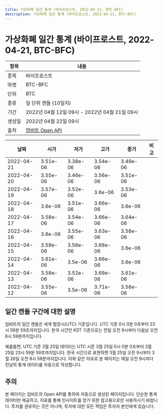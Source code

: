 ```yaml
---
title: 가상화폐 일간 통계 (바이프로스트, 2022-04-21, BTC-BFC)
description: 가상화폐 일간 통계 (바이프로스트, 2022-04-21, BTC-BFC)
---
```



가상화폐 일간 통계 (바이프로스트, 2022-04-21, BTC-BFC)
===

|항목|내용|
|--|--|
|종목|바이프로스트|
|마켓|BTC-BFC|
|단위|BTC|
|종류|일 단위 캔들 (10일치)|
|기간|2022년 04월 12일 09시 - 2022년 04월 21일 09시|
|생성일|2022년 04월 22일 09시|
|출처|[업비트 Open API](https://docs.upbit.com)|


|날짜|시가|저가|고가|종가|비고|
|--|--|--|--|--|--|
|2022-04-21|3.51e-06|3.38e-06|3.54e-06|3.49e-06|    |
|2022-04-20|3.55e-06|3.46e-06|3.56e-06|3.51e-06|    |
|2022-04-19|3.57e-06|3.52e-06|3.6e-06|3.53e-06|    |
|2022-04-18|3.6e-06|3.51e-06|3.66e-06|3.6e-06|    |
|2022-04-17|3.58e-06|3.54e-06|3.66e-06|3.64e-06|    |
|2022-04-16|3.6e-06|3.55e-06|3.63e-06|3.58e-06|    |
|2022-04-15|3.59e-06|3.56e-06|3.68e-06|3.6e-06|    |
|2022-04-14|3.61e-06|3.5e-06|3.66e-06|3.6e-06|    |
|2022-04-13|3.58e-06|3.52e-06|3.69e-06|3.61e-06|    |
|2022-04-12|3.55e-06|3.5e-06|3.71e-06|3.58e-06|    |


일간 캔들 구간에 대한 설명
---


업비트의 일간 캔들은 세계 협정시(UTC) 기준입니다. 
UTC 기준 0시 0분 0초부터 23시 59분 59초까지입니다. 
한국 시간인 KST 기준으로는 전일 오전 9시부터 다음날 오전 8시 59분까지입니다. 


예를들면, UTC 기준 3월 25일 데이터는 UTC 시준 3월 25일 0시 0분 0초부터 3월 25일 23시 59분 59초까지입니다. 
한국 시간으로 표현하면 3월 25일 오전 9시부터 3월 26일 오전 8시 59분까지입니다. 
이와 같은 이유로 본 페이지는 매일 오전 9시마다 전날의 통계 데이터를 자동으로 작성합니다. 


주의
---


본 페이지는 업비트의 Open API를 통하여 자동으로 생성된 페이지입니다. 
단순한 통계 데이터만 제공하고, 자료를 통해 인사이트를 얻기 위한 참고용으로만 사용하시기 바랍니다. 
투자를 권유하는 것은 아니며, 투자에 대한 모든 책임은 투자자 본인에게 있습니다. 
